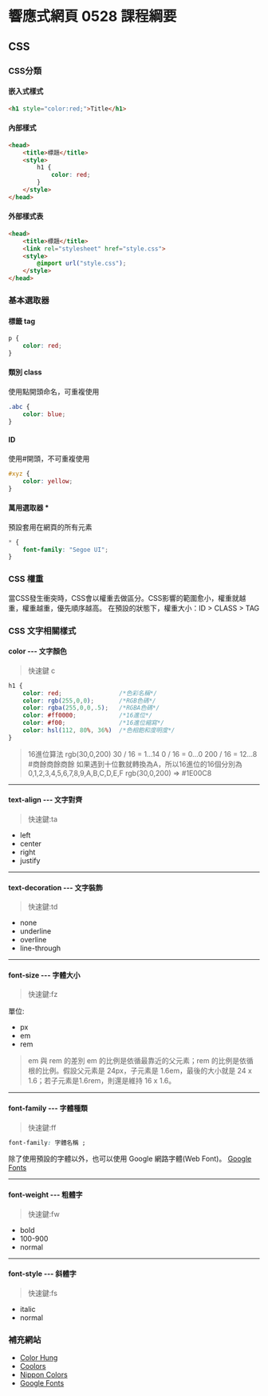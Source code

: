 # 響應式網頁 0528 課程綱要

## CSS
### CSS分類
#### 嵌入式樣式
```html
<h1 style="color:red;">Title</h1>
```
#### 內部樣式
```html
<head>
	<title>標題</title>
	<style>
		h1 {
			color: red;
		}
	</style>
</head>
```
#### 外部樣式表
```html
<head>
	<title>標題</title>
	<link rel="stylesheet" href="style.css">
	<style>
		@import url("style.css");
	</style>
</head>
```
### 基本選取器
#### 標籤 tag
```css
p {
	color: red;
}
```
#### 類別 class
使用點開頭命名，可重複使用
```css
.abc {
	color: blue;
}
```
#### ID
使用#開頭，不可重複使用
```css
#xyz {
	color: yellow;
}
```
#### 萬用選取器 * 
預設套用在網頁的所有元素
```css
* {
	font-family: "Segoe UI";
}
```
### CSS 權重
當CSS發生衝突時，CSS會以權重去做區分。CSS影響的範圍愈小，權重就越重，權重越重，優先順序越高。
在預設的狀態下，權重大小：ID > CLASS > TAG
### CSS 文字相關樣式 
#### color --- 文字顏色

>快速鍵 c

```css
h1 {
    color: red;                /*色彩名稱*/
    color: rgb(255,0,0);       /*RGB色碼*/
    color: rgba(255,0,0,.5);   /*RGBA色碼*/
    color: #ff0000;            /*16進位*/
    color: #f00;               /*16進位縮寫*/
    color: hsl(112, 80%, 36%)  /*色相飽和度明度*/
}
```
>16進位算法
rgb(30,0,200)
30 / 16 = 1...14
0 / 16 = 0...0
200 / 16 = 12...8
#商餘商餘商餘
如果遇到十位數就轉換為A，所以16進位的16個分別為
0,1,2,3,4,5,6,7,8,9,A,B,C,D,E,F
rgb(30,0,200) => #1E00C8
***
#### text-align --- 文字對齊

>快速鍵:ta

*  left
* center
* right
* justify
***
#### text-decoration --- 文字裝飾

>快速鍵:td

* none
* underline
* overline
* line-through
***
#### font-size --- 字體大小

> 快速鍵:fz
>
單位:
* px
* em
* rem

> em 與 rem 的差別
> em 的比例是依循最靠近的父元素；rem 的比例是依循根的比例。假設父元素是 24px，子元素是 1.6em，最後的大小就是 24 x 1.6；若子元素是1.6rem，則還是維持 16 x 1.6。
***
#### font-family --- 字體種類

>快速鍵:ff
> 
```css
font-family: 字體名稱 ;
```
除了使用預設的字體以外，也可以使用 Google 網路字體(Web Font)。
[Google Fonts](https://fonts.google.com/)
***
#### font-weight --- 粗體字

>快速鍵:fw
* bold
* 100-900
* normal
***
####  font-style --- 斜體字
>快速鍵:fs
> 
* italic
* normal
### 補充網站
* [Color Hung](https://colorhunt.co/)
* [Coolors](https://coolors.co/)
* [Nippon Colors](https://nipponcolors.com/)
* [Google Fonts](https://fonts.google.com/)
